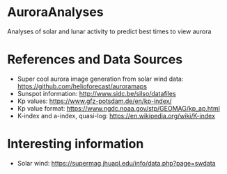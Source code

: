 # AuroraAnalyses
Analyses of solar and lunar activity to predict best times to view aurora


# References and Data Sources
* Super cool aurora image generation from solar wind data: https://github.com/helioforecast/auroramaps
* Sunspot information: http://www.sidc.be/silso/datafiles
* Kp values: https://www.gfz-potsdam.de/en/kp-index/
* Kp value format: https://www.ngdc.noaa.gov/stp/GEOMAG/kp_ap.html
* K-index and a-index, quasi-log: https://en.wikipedia.org/wiki/K-index

# Interesting information
* Solar wind: https://supermag.jhuapl.edu/info/data.php?page=swdata